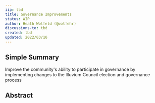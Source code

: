 ```yaml
---
iip: tbd
title: Governance Improvements
status: WIP
author: Heath Wolfeld (@wolfehr)
discussions-to: tbd
created: tbd
updated: 2022/03/10
---
```

## Simple Summary
Improve the community's ability to participate in governance by implementing changes to the Illuvium Council election and governance process

## Abstract

